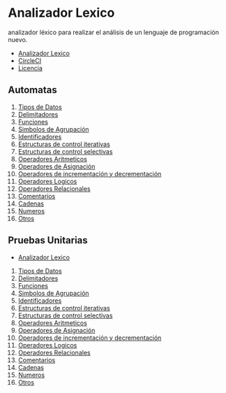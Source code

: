 # Analizador Lexico
analizador léxico para realizar el análisis de un lenguaje de programación nuevo.

- <a href="./src/main/java/Model/LexicalAnalyzer.java">Analizador Lexico</a>
- <a href="./.circleci/config.yml">CircleCI</a>
- <a href="./LICENSE">Licencia</a>

<h2>Automatas</h2>

<ol>
  <li><a href="./src/main/java/Controller/Automatas/A_DataTypes.java">Tipos de Datos</a></li>
  <li><a href="./src/main/java/Controller/Automatas/A_Delimiters.java">Delimitadores</a></li>
  <li><a href="./src/main/java/Controller/Automatas/A_Functions.java">Funciones</a></li>
  <li><a href="./src/main/java/Controller/Automatas/A_GroupingSymbols.java">Simbolos de Agrupación</a></li>
  <li><a href="./src/main/java/Controller/Automatas/A_Identifiers.java">Identificadores</a></li>
  <li><a href="./src/main/java/Controller/Automatas/A_IterativeControlStructure.java">Estructuras de control iterativas</a></li>
  <li><a href="./src/main/java/Controller/Automatas/A_SelectiveControlStructure.java">Estructuras de control selectivas</a></li>
  <li><a href="./src/main/java/Controller/Automatas/A_ArithmeticOperators.java">Operadores Aritmeticos</a></li>
  <li><a href="./src/main/java/Controller/Automatas/A_AssignmentOperators.java">Operadores de Asignación</a></li>
  <li><a href="./src/main/java/Controller/Automatas/A_IncrementalDecrementalOperators.java">Operadores de incrementación y decrementación</a></li>
  <li><a href="./src/main/java/Controller/Automatas/A_LogicalOperators.java">Operadores Logicos</a></li>
  <li><a href="./src/main/java/Controller/Automatas/A_RelationalOperators.java">Operadores Relacionales</a></li>
  <li><a href="./src/main/java/Controller/Automatas/A_Comments.java">Comentarios</a></li>
  <li><a href="./src/main/java/Controller/Automatas/A_String.java">Cadenas</a></li>
  <li><a href="./src/main/java/Controller/Automatas/A_Numbers.java">Numeros</a></li>
  <li><a href="./src/main/java/Controller/Automatas/A_Others.java">Otros</a></li>
</ol>

<h2>Pruebas Unitarias</h2>


- <a href="./src/test/java/Model/LexicalAnalyzerTest.java">Analizador Lexico</a></li>

<ol>
  <li><a href="./src/test/java/Controller/Automatas/A_DataTypesTest.java">Tipos de Datos</a></li>
  <li><a href="./src/test/java/Controller/Automatas/A_DelimitersTest.java">Delimitadores</a></li>
  <li><a href="./src/test/java/Controller/Automatas/A_FunctionsTest.java">Funciones</a></li>
  <li><a href="./src/test/java/Controller/Automatas/A_GroupingSymbolsTest.java">Simbolos de Agrupación</a></li>
  <li><a href="./src/test/java/Controller/Automatas/A_IdentifiersTest.java">Identificadores</a></li>
  <li><a href="./src/test/java/Controller/Automatas/A_IterativeControlStructureTest.java">Estructuras de control iterativas</a></li>
  <li><a href="./src/test/java/Controller/Automatas/A_SelectiveControlStructureTest.java">Estructuras de control selectivas</a></li>
  <li><a href="./src/test/java/Controller/Automatas/A_ArithmeticOperatorsTest.java">Operadores Aritmeticos</a></li>
  <li><a href="./src/test/java/Controller/Automatas/A_AssignmentOperatorsTest.java">Operadores de Asignación</a></li>
  <li><a href="./src/test/java/Controller/Automatas/A_IncrementalDecrementalOperatorsTest.java">Operadores de incrementación y decrementación</a></li>
  <li><a href="./src/test/java/Controller/Automatas/A_LogicalOperatorsTest.java">Operadores Logicos</a></li>
  <li><a href="./src/test/java/Controller/Automatas/A_RelationalOperatorsTest.java">Operadores Relacionales</a></li>
  <li><a href="./src/test/java/Controller/Automatas/A_CommentsTest.java">Comentarios</a></li>
  <li><a href="./src/test/java/Controller/Automatas/A_StringTest.java">Cadenas</a></li>
  <li><a href="./src/test/java/Controller/Automatas/A_NumbersTest.java">Numeros</a></li>
  <li><a href="./src/test/java/Controller/Automatas/A_OthersTest.java">Otros</a></li>
</ol>
